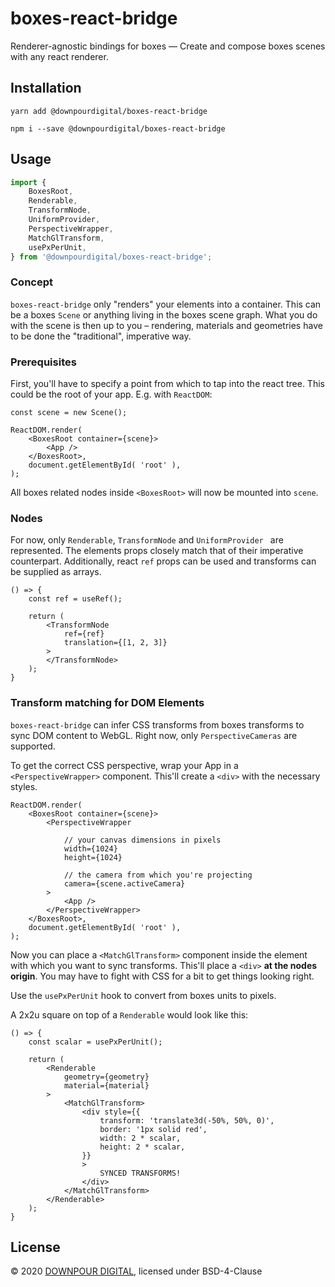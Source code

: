 # boxes-react-bridge

Renderer-agnostic bindings for boxes — Create and compose boxes scenes with any react renderer.


## Installation

```
yarn add @downpourdigital/boxes-react-bridge
```
```
npm i --save @downpourdigital/boxes-react-bridge
```

## Usage
```typescript
import {
	BoxesRoot,
	Renderable,
	TransformNode,
	UniformProvider,
	PerspectiveWrapper,
	MatchGlTransform,
	usePxPerUnit,
} from '@downpourdigital/boxes-react-bridge';

```

### Concept

`boxes-react-bridge` only "renders" your elements into a container. This can be a boxes `Scene` or anything living in the boxes scene graph.
What you do with the scene is then up to you – rendering, materials and geometries have to be done the "traditional", imperative way.

### Prerequisites
First, you'll have to specify a point from which to tap into the react tree. This could be the root of your app. E.g. with `ReactDOM`:

```tsx
const scene = new Scene();

ReactDOM.render(
	<BoxesRoot container={scene}>
		<App />
	</BoxesRoot>,
	document.getElementById( 'root' ),
);

```
All boxes related nodes inside `<BoxesRoot>` will now be mounted into `scene`.

### Nodes

For now, only `Renderable`, `TransformNode` and `UniformProvider ` are represented. The elements props closely match that of their imperative counterpart. Additionally, react `ref` props can be used and transforms can be supplied as arrays. 

```tsx
() => {
	const ref = useRef();
	
	return (
		<TransformNode
			ref={ref}
			translation={[1, 2, 3]}
		>
		</TransformNode>
	);
}

```

### Transform matching for DOM Elements
`boxes-react-bridge` can infer CSS transforms from boxes transforms to sync DOM content to WebGL. Right now, only `PerspectiveCameras` are supported.

To get the correct CSS perspective, wrap your App in a `<PerspectiveWrapper>` component. This'll create a `<div>` with the necessary styles.

```tsx
ReactDOM.render(
	<BoxesRoot container={scene}>
		<PerspectiveWrapper
		
			// your canvas dimensions in pixels
			width={1024} 
			height={1024}
			
			// the camera from which you're projecting
			camera={scene.activeCamera} 
		>
			<App />
		</PerspectiveWrapper>
	</BoxesRoot>,
	document.getElementById( 'root' ),
);

```
Now you can place a `<MatchGlTransform>` component inside the element with which you want to sync transforms. This'll place a `<div>` **at the nodes origin**. You may have to fight with CSS for a bit to get things looking right.

Use the `usePxPerUnit` hook to convert from boxes units to pixels.

A 2x2u square on top of a `Renderable` would look like this:

```tsx
() => {
	const scalar = usePxPerUnit();
	
	return (
		<Renderable
			geometry={geometry}
			material={material}
		>
			<MatchGlTransform>
				<div style={{
					transform: 'translate3d(-50%, 50%, 0)',
					border: '1px solid red',
					width: 2 * scalar,
					height: 2 * scalar,
				}}
				>
					SYNCED TRANSFORMS!
				</div>
			</MatchGlTransform>
		</Renderable>
	);
}

```

## License

© 2020 [DOWNPOUR DIGITAL](https://downpour.digital), licensed under BSD-4-Clause
